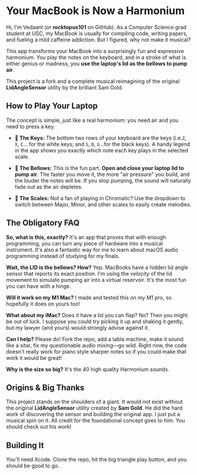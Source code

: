 # Your MacBook is Now a Harmonium

Hi, I'm Vedaant (or **rocktopus101** on GitHub). As a Computer Science grad student at USC, my MacBook is usually for compiling code, writing papers, and fueling a mild caffeine addiction. But I figured, why not make it musical?

This app transforms your MacBook into a surprisingly fun and expressive harmonium. You play the notes on the keyboard, and in a stroke of what is either genius or madness, you **use the laptop's lid as the bellows to pump air**.

This project is a fork and a complete musical reimagining of the original **LidAngleSensor** utility by the brilliant Sam Gold.

## How to Play Your Laptop

The concept is simple, just like a real harmonium: you need air and you need to press a key.

* **🎹 The Keys:** The bottom two rows of your keyboard are the keys (i.e.`Z`, `X`, `C`... for the white keys; and `S`, `D`, `G`...for the black keys). A handy legend in the app shows you exactly which note each key plays in the selected scale.

* **💨 The Bellows:** This is the fun part. **Open and close your laptop lid to pump air**. The faster you move it, the more "air pressure" you build, and the louder the notes will be. If you stop pumping, the sound will naturally fade out as the air depletes.

* **🎼 The Scales:** Not a fan of playing in Chromatic? Use the dropdown to switch between Major, Minor, and other scales to easily create melodies.

## The Obligatory FAQ

**So, what is this, exactly?**
It's an app that proves that with enough programming, you can turn any piece of hardware into a musical instrument. It's also a fantastic way for me to learn about macOS audio programming instead of studying for my finals.

**Wait, the LID is the bellows? How?**
Yep. MacBooks have a hidden lid angle sensor that reports its exact position. I'm using the *velocity* of the lid movement to simulate pumping air into a virtual reservoir. It's the most fun you can have with a hinge.

**Will it work on my M1 Mac?**
I made and tested this on my M1 pro, so hopefully it does on yours too!

**What about my iMac?**
Does it have a lid you can flap? No? Then you might be out of luck. I suppose you could try picking it up and shaking it gently, but my lawyer (and yours) would strongly advise against it.

**Can I help?**
Please do! Fork the repo, add a tabla machine, make it sound like a sitar, fix my questionable audio mixing—go wild.
Right now, the code doesn't really work for piano style sharper notes so if you could make that work it would be great!

**Why is the size so big?**
It's the 40 high quality Harmonium sounds.


## Origins & Big Thanks

This project stands on the shoulders of a giant. It would not exist without the original **LidAngleSensor** utility created by **Sam Gold**. He did the hard work of discovering the sensor and building the original app. I just put a musical spin on it. All credit for the foundational concept goes to him. You should check out his work!

## Building It

You'll need Xcode. Clone the repo, hit the big triangle play button, and you should be good to go.
